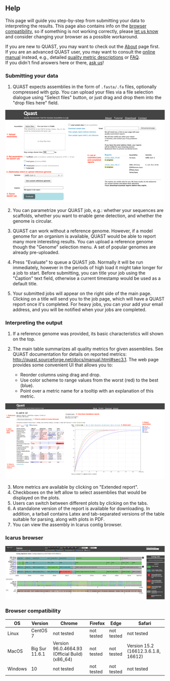 ## Help

This page will guide you step-by-step from submitting your data to interpreting the results. This page also contains info on the [browser compatibility](#compatibility), so if something is not working correctly, please [let us know](contact.md) and consider changing your browser as a possible workaround.

If you are new to QUAST, you may want to check out the [About](about.md) page first.  
If you are an advanced QUAST user, you may want to consult the [online manual](http://cab.cc.spbu.ru/quast/manual.html) instead, e.g., detailed [quality metric descriptions](http://cab.cc.spbu.ru/quast/manual.html#sec3.1) or [FAQ](http://cab.cc.spbu.ru/quast/manual.html#sec7).  
If you didn't find answers here or there, [ask us](contact.md)!

### Submitting your data

1. QUAST expects assemblies in the form of `.fasta/.fa` files, optionally compressed with gzip. You can upload your files via a file selection dialogue using "Select files" button, or just drag and drop them into the "drop files here" field. 

![Main view](img/quast_main_view.png)

2. You can parametrize your QUAST job, e.g.: whether your sequences are scaffolds, whether you want to enable gene detection, and whether the genome is circular.

3. QUAST can work without a reference genome. However, if a model genome for an organism is available, QUAST would be able to report many more interesting results. You can upload a reference genome though the "Genome" selection menu.  A set of popular genomes are already pre-uploaded.

4. Press "Evaluate" to queue a QUAST job. Normally it will be run immediately, however in the periods of high load it might take longer for a job to start. Before submitting, you can title your job using the "Caption" text field, otherwise a current timestamp would be used as a default title.

5. Your submitted jobs will appear on the right side of the main page. Clicking on a title will send you to the job page, which will have a QUAST report once it's completed. For heavy jobs, you can your add your email address, and you will be notified when your jobs are completed.

### Interpreting the output

1. If a reference genome was provided, its basic characteristics will shown on the top.

2. The main table summarizes all quality metrics for given assemblies. See QUAST documentation for details on reported metrics: http://quast.sourceforge.net/docs/manual.html#sec3.1. The web page provides some convenient UI that allows you to:
	* Reorder columns using drag and drop.
	* Use color scheme to range values from the worst (red) to the best (blue).
	* Point over a metric name for a tooltip with an explanation of this metric.

![Report view](img/quast_report_view.png)

3. More metrics are available by clicking on "Extended report".
4. Checkboxes on the left allow to select assemblies that would be displayed on the plots.
5. Users can switch between different plots by clicking on the tabs.
6. A standalone version of the report is available for downloading. In addition, a tarball contains Latex and tab-separated versions of the table suitable for parsing, along with plots in PDF.
7. You can view the assembly in Icarus contig browser.

### Icarus browser

![Icarus view](img/quast_icarus.png)

<a name="compatibility"></a>
### Browser compatibility

| OS      | Version           | Chrome | Firefox | Edge | Safari |
| --------| ------------------|--------|---------|------|--------|
| Linux   | CentOS 7          | not tested | not tested | not tested | not tested |
| MacOS   | Big Sur 11.6.1    | Version 96.0.4664.93 (Official Build) (x86_64) | not tested | not tested  | Version 15.2 (16612.3.6.1.8, 16612) |
| Windows | 10 	              | not tested | not tested | not tested | not tested |






